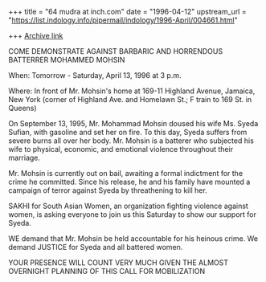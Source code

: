 +++
title = "64 mudra at inch.com"
date = "1996-04-12"
upstream_url = "https://list.indology.info/pipermail/indology/1996-April/004661.html"

+++
[Archive link](https://list.indology.info/pipermail/indology/1996-April/004661.html)

COME DEMONSTRATE AGAINST BARBARIC AND HORRENDOUS BATTERRER MOHAMMED MOHSIN

When: Tomorrow - Saturday, April 13, 1996 at 3 p.m.

Where: In front of Mr. Mohsin's home at 169-11 Highland Avenue, Jamaica,
New York (corner of Highland Ave. and Homelawn St.; F train to 169 St. in
Queens)

On September 13, 1995, Mr. Mohammad Mohsin doused his wife Ms. Syeda
Sufian, with gasoline and set her on fire. To this day, Syeda suffers from
severe burns all over her body. Mr. Mohsin is a batterer who subjected his
wife to physical, economic, and emotional violence throughout their
marriage.

Mr. Mohsin is currently out on bail, awaiting a formal indictment for the
crime he committed. Since his release, he and his family have mounted a
campaign of terror against Syeda by threathening to kill her.

SAKHI for South Asian Women, an organization fighting violence against
women, is asking everyone to join us this Saturday to show our support for
Syeda.

WE demand that Mr. Mohsin be held accountable for his heinous crime. We
demand JUSTICE for Syeda and all battered women.


YOUR PRESENCE WILL COUNT VERY MUCH GIVEN THE ALMOST OVERNIGHT PLANNING OF
THIS CALL FOR MOBILIZATION







